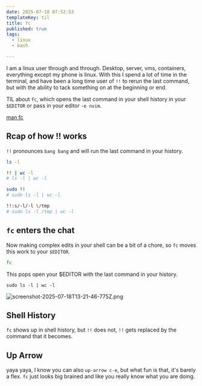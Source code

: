 ```yaml
---
date: 2025-07-18 07:52:53
templateKey: til
title: fc
published: true
tags:
  - linux
  - bash

---
```


I am a linux user through and through.  Desktop, server, vms, containers,
everything except my phone is linux.  With this I spend a lot of time in the
terminal, and have been a long time user of `!!` to rerun the last command, but
with the ability to tack something on at the beginning or end.

TIL about `fc`, which opens the last command in your shell history in your
`$EDITOR` or pass in your editor `-e nvim`.

[man fc](https://manned.org/fc)

## Rcap of how !! works

`!!` pronounces `bang bang` and will run the last command in your history.

``` bash
ls -l

!! | wc -l
# ls -l | wc -l

sudo !!
# sudo ls -l | wc -l

!!:s/-l/-l \/tmp
# sudo ls -l /tmp | wc -l
```

## `fc` enters the chat

Now making complex edits in your shell can be a bit of a chore, so `fc` moves
this work to your `$EDITOR`.

``` bash
fc
```

This pops open your $EDITOR with the last command in your history.

``` vim
sudo ls -l | wc -l
```

![screenshot-2025-07-18T13-21-46-775Z.png](https://dropper.wayl.one/api/file/9d624d65-de40-459b-9566-6e5c833cabcc.png)

## Shell History

`fc` shows up in shell history, but `!!` does not, `!!` gets replaced by the
command that it becomes.

## Up Arrow

yaya yaya, I know you can also `up-arrow c-e`, but what fun is that, it's barely a
flex.  `fc` just looks big brained and like you really know what you are doing.

